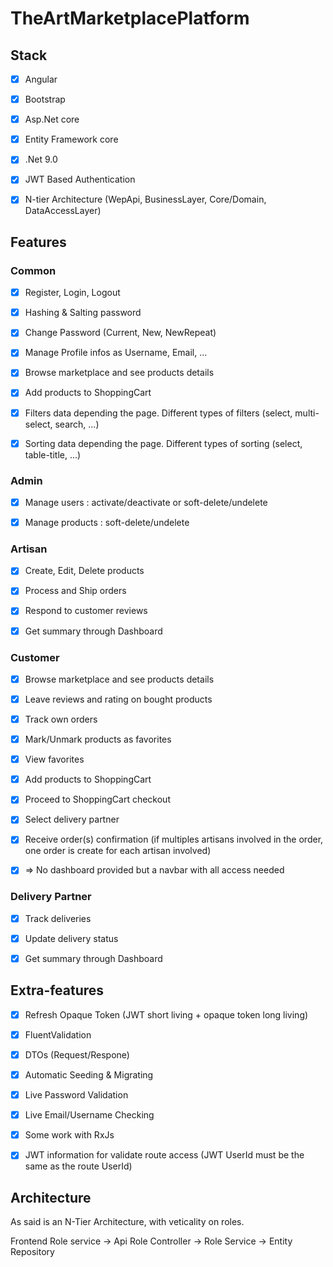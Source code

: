 # TheArtMarketplacePlatform

## Stack

-   [x] Angular

-   [x] Bootstrap

-   [x] Asp.Net core

-   [x] Entity Framework core

-   [x] .Net 9.0

-   [x] JWT Based Authentication

-   [x] N-tier Architecture (WepApi, BusinessLayer, Core/Domain, DataAccessLayer)

## Features

### Common

-   [x] Register, Login, Logout

-   [x] Hashing & Salting password

-   [x] Change Password (Current, New, NewRepeat)

-   [x] Manage Profile infos as Username, Email, ...

-   [x] Browse marketplace and see products details

-   [x] Add products to ShoppingCart

-   [x] Filters data depending the page. Different types of filters (select, multi-select, search, ...)

-   [x] Sorting data depending the page. Different types of sorting (select, table-title, ...)

### Admin

-   [x] Manage users : activate/deactivate or soft-delete/undelete

-   [x] Manage products : soft-delete/undelete

### Artisan

-   [x] Create, Edit, Delete products

-   [x] Process and Ship orders

-   [x] Respond to customer reviews

-   [x] Get summary through Dashboard

### Customer

-   [x] Browse marketplace and see products details

-   [x] Leave reviews and rating on bought products

-   [x] Track own orders

-   [x] Mark/Unmark products as favorites

-   [x] View favorites

-   [x] Add products to ShoppingCart

-   [x] Proceed to ShoppingCart checkout

-   [x] Select delivery partner

-   [x] Receive order(s) confirmation (if multiples artisans involved in the order, one order is create for each artisan involved)

-   [x] => No dashboard provided but a navbar with all access needed

### Delivery Partner

-   [x] Track deliveries

-   [x] Update delivery status

-   [x] Get summary through Dashboard

## Extra-features

-   [x] Refresh Opaque Token (JWT short living + opaque token long living)

-   [x] FluentValidation

-   [x] DTOs (Request/Respone)

-   [x] Automatic Seeding & Migrating

-   [x] Live Password Validation

-   [x] Live Email/Username Checking

-   [x] Some work with RxJs

-   [x] JWT information for validate route access (JWT UserId must be the same as the route UserId)

## Architecture

As said is an N-Tier Architecture, with veticality on roles.

Frontend Role service -> Api Role Controller -> Role Service -> Entity Repository
